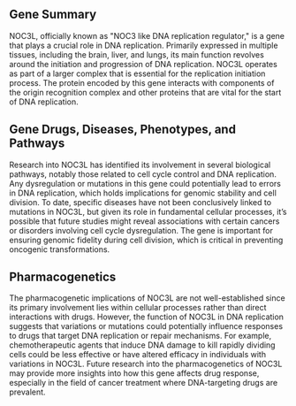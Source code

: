 ## Gene Summary
NOC3L, officially known as "NOC3 like DNA replication regulator," is a gene that plays a crucial role in DNA replication. Primarily expressed in multiple tissues, including the brain, liver, and lungs, its main function revolves around the initiation and progression of DNA replication. NOC3L operates as part of a larger complex that is essential for the replication initiation process. The protein encoded by this gene interacts with components of the origin recognition complex and other proteins that are vital for the start of DNA replication.

## Gene Drugs, Diseases, Phenotypes, and Pathways
Research into NOC3L has identified its involvement in several biological pathways, notably those related to cell cycle control and DNA replication. Any dysregulation or mutations in this gene could potentially lead to errors in DNA replication, which holds implications for genomic stability and cell division. To date, specific diseases have not been conclusively linked to mutations in NOC3L, but given its role in fundamental cellular processes, it’s possible that future studies might reveal associations with certain cancers or disorders involving cell cycle dysregulation. The gene is important for ensuring genomic fidelity during cell division, which is critical in preventing oncogenic transformations.

## Pharmacogenetics
The pharmacogenetic implications of NOC3L are not well-established since its primary involvement lies within cellular processes rather than direct interactions with drugs. However, the function of NOC3L in DNA replication suggests that variations or mutations could potentially influence responses to drugs that target DNA replication or repair mechanisms. For example, chemotherapeutic agents that induce DNA damage to kill rapidly dividing cells could be less effective or have altered efficacy in individuals with variations in NOC3L. Future research into the pharmacogenetics of NOC3L may provide more insights into how this gene affects drug response, especially in the field of cancer treatment where DNA-targeting drugs are prevalent.